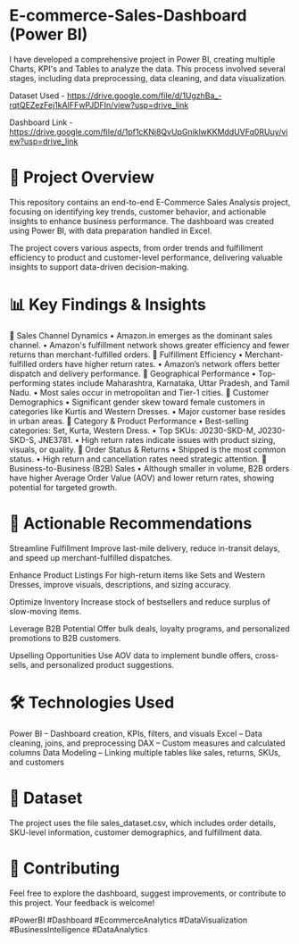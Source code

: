 # E-commerce-Sales-Dashboard (Power BI)
I have developed a comprehensive project in Power BI, creating multiple Charts, KPI's and Tables to analyze the data. This process involved several stages, including data preprocessing, data cleaning, and data visualization.

Dataset Used - https://drive.google.com/file/d/1UgzhBa_-rqtQEZezFej1kAIFFwPJDFIn/view?usp=drive_link

Dashboard Link - https://drive.google.com/file/d/1pf1cKNj8QvUpGniklwKKMddUVFq0RUuy/view?usp=drive_link


# 🚀 Project Overview
This repository contains an end-to-end E-Commerce Sales Analysis project, focusing on identifying key trends, customer behavior, and actionable insights to enhance business performance. The dashboard was created using Power BI, with data preparation handled in Excel.

The project covers various aspects, from order trends and fulfillment efficiency to product and customer-level performance, delivering valuable insights to support data-driven decision-making.

# 📊 Key Findings & Insights
🔹 Sales Channel Dynamics
•	Amazon.in emerges as the dominant sales channel.
•	Amazon's fulfillment network shows greater efficiency and fewer returns than merchant-fulfilled orders.
🔹 Fulfillment Efficiency
•	Merchant-fulfilled orders have higher return rates.
•	Amazon’s network offers better dispatch and delivery performance.
🔹 Geographical Performance
•	Top-performing states include Maharashtra, Karnataka, Uttar Pradesh, and Tamil Nadu.
•	Most sales occur in metropolitan and Tier-1 cities.
🔹 Customer Demographics
•	Significant gender skew toward female customers in categories like Kurtis and Western Dresses.
•	Major customer base resides in urban areas.
🔹 Category & Product Performance
•	Best-selling categories: Set, Kurta, Western Dress.
•	Top SKUs: J0230-SKD-M, J0230-SKD-S, JNE3781.
•	High return rates indicate issues with product sizing, visuals, or quality.
🔹 Order Status & Returns
•	Shipped is the most common status.
•	High return and cancellation rates need strategic attention.
🔹 Business-to-Business (B2B) Sales
•	Although smaller in volume, B2B orders have higher Average Order Value (AOV) and lower return rates, showing potential for targeted growth.


# 📝 Actionable Recommendations
Streamline Fulfillment
Improve last-mile delivery, reduce in-transit delays, and speed up merchant-fulfilled dispatches.

Enhance Product Listings
For high-return items like Sets and Western Dresses, improve visuals, descriptions, and sizing accuracy.

Optimize Inventory
Increase stock of bestsellers and reduce surplus of slow-moving items.

Leverage B2B Potential
Offer bulk deals, loyalty programs, and personalized promotions to B2B customers.

Upselling Opportunities
Use AOV data to implement bundle offers, cross-sells, and personalized product suggestions.

# 🛠 Technologies Used
Power BI – Dashboard creation, KPIs, filters, and visuals
Excel – Data cleaning, joins, and preprocessing
DAX – Custom measures and calculated columns
Data Modeling – Linking multiple tables like sales, returns, SKUs, and customers
# 📁 Dataset
The project uses the file sales_dataset.csv, which includes order details, SKU-level information, customer demographics, and fulfillment data.

# 🤝 Contributing
Feel free to explore the dashboard, suggest improvements, or contribute to this project.
Your feedback is welcome!

#PowerBI #Dashboard #EcommerceAnalytics #DataVisualization #BusinessIntelligence #DataAnalytics
